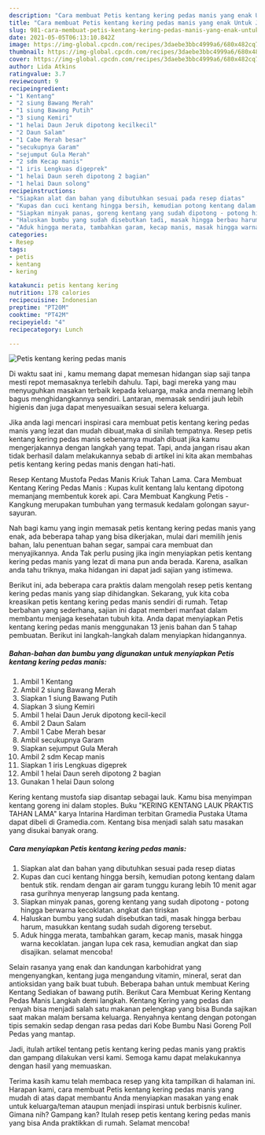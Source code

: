 ```yaml
---
description: "Cara membuat Petis kentang kering pedas manis yang enak Untuk Jualan"
title: "Cara membuat Petis kentang kering pedas manis yang enak Untuk Jualan"
slug: 981-cara-membuat-petis-kentang-kering-pedas-manis-yang-enak-untuk-jualan
date: 2021-05-05T06:13:10.842Z
image: https://img-global.cpcdn.com/recipes/3daebe3bbc4999a6/680x482cq70/petis-kentang-kering-pedas-manis-foto-resep-utama.jpg
thumbnail: https://img-global.cpcdn.com/recipes/3daebe3bbc4999a6/680x482cq70/petis-kentang-kering-pedas-manis-foto-resep-utama.jpg
cover: https://img-global.cpcdn.com/recipes/3daebe3bbc4999a6/680x482cq70/petis-kentang-kering-pedas-manis-foto-resep-utama.jpg
author: Lida Atkins
ratingvalue: 3.7
reviewcount: 9
recipeingredient:
- "1 Kentang"
- "2 siung Bawang Merah"
- "1 siung Bawang Putih"
- "3 siung Kemiri"
- "1 helai Daun Jeruk dipotong kecilkecil"
- "2 Daun Salam"
- "1 Cabe Merah besar"
- "secukupnya Garam"
- "sejumput Gula Merah"
- "2 sdm Kecap manis"
- "1 iris Lengkuas digeprek"
- "1 helai Daun sereh dipotong 2 bagian"
- "1 helai Daun solong"
recipeinstructions:
- "Siapkan alat dan bahan yang dibutuhkan sesuai pada resep diatas"
- "Kupas dan cuci kentang hingga bersih, kemudian potong kentang dalam bentuk stik. rendam dengan air garam tunggu kurang lebih 10 menit agar rasa gurihnya menyerap langsung pada kentang."
- "Siapkan minyak panas, goreng kentang yang sudah dipotong - potong hingga berwarna kecoklatan. angkat dan tiriskan"
- "Haluskan bumbu yang sudah disebutkan tadi, masak hingga berbau harum, masukkan kentang sudah sudah digoreng tersebut."
- "Aduk hingga merata, tambahkan garam, kecap manis, masak hingga warna kecoklatan. jangan lupa cek rasa, kemudian angkat dan siap disajikan. selamat mencoba!"
categories:
- Resep
tags:
- petis
- kentang
- kering

katakunci: petis kentang kering 
nutrition: 178 calories
recipecuisine: Indonesian
preptime: "PT20M"
cooktime: "PT42M"
recipeyield: "4"
recipecategory: Lunch

---
```



![Petis kentang kering pedas manis](https://img-global.cpcdn.com/recipes/3daebe3bbc4999a6/680x482cq70/petis-kentang-kering-pedas-manis-foto-resep-utama.jpg)

Di waktu  saat ini , kamu memang dapat memesan hidangan siap saji tanpa mesti repot memasaknya terlebih dahulu. Tapi, bagi mereka yang mau menyuguhkan masakan terbaik kepada keluarga, maka anda memang lebih bagus menghidangkannya sendiri. Lantaran, memasak sendiri jauh lebih higienis dan juga dapat menyesuaikan sesuai selera keluarga.

Jika anda lagi mencari inspirasi cara membuat petis kentang kering pedas manis yang lezat dan mudah dibuat,maka di sinilah tempatnya. Resep petis kentang kering pedas manis  sebenarnya mudah dibuat jika kamu mengerjakannya dengan langkah yang tepat. Tapi, anda jangan risau akan tidak berhasil dalam melakukannya 
sebab di artikel ini kita akan membahas petis kentang kering pedas manis dengan hati-hati.  

Resep Kentang Mustofa Pedas Manis Kriuk Tahan Lama. Cara Membuat Kentang Kering Pedas Manis : Kupas kulit kentang lalu kentang dipotong memanjang membentuk korek api. Cara Membuat Kangkung Petis - Kangkung merupakan tumbuhan yang termasuk kedalam golongan sayur-sayuran.

Nah bagi kamu yang ingin memasak petis kentang kering pedas manis yang enak, ada beberapa tahap yang bisa dikerjakan, mulai dari memilih jenis bahan, lalu penentuan bahan segar, sampai cara membuat dan menyajikannya. Anda Tak perlu pusing jika ingin menyiapkan petis kentang kering pedas manis yang lezat di mana pun anda berada. Karena, asalkan anda  tahu triknya, maka hidangan ini dapat jadi sajian yang istimewa.

Berikut ini, ada beberapa cara praktis  dalam mengolah resep petis kentang kering pedas manis yang siap dihidangkan. Sekarang, yuk kita coba kreasikan petis kentang kering pedas manis sendiri di rumah. Tetap berbahan yang sederhana, sajian ini dapat memberi manfaat dalam membantu menjaga kesehatan tubuh kita. Anda dapat menyiapkan Petis kentang kering pedas manis menggunakan 13 jenis bahan dan 5 tahap pembuatan. Berikut ini langkah-langkah dalam menyiapkan hidangannya.

<!--inarticleads1-->

##### Bahan-bahan dan bumbu yang digunakan untuk menyiapkan Petis kentang kering pedas manis:

1. Ambil 1 Kentang
1. Ambil 2 siung Bawang Merah
1. Siapkan 1 siung Bawang Putih
1. Siapkan 3 siung Kemiri
1. Ambil 1 helai Daun Jeruk dipotong kecil-kecil
1. Ambil 2 Daun Salam
1. Ambil 1 Cabe Merah besar
1. Ambil secukupnya Garam
1. Siapkan sejumput Gula Merah
1. Ambil 2 sdm Kecap manis
1. Siapkan 1 iris Lengkuas digeprek
1. Ambil 1 helai Daun sereh dipotong 2 bagian
1. Gunakan 1 helai Daun solong


Kering kentang mustofa siap disantap sebagai lauk. Kamu bisa menyimpan kentang goreng ini dalam stoples. Buku &#34;KERING KENTANG LAUK PRAKTIS TAHAN LAMA&#34; karya Intarina Hardiman terbitan Gramedia Pustaka Utama dapat dibeli di Gramedia.com. Kentang bisa menjadi salah satu masakan yang disukai banyak orang. 

<!--inarticleads2-->

##### Cara menyiapkan Petis kentang kering pedas manis:

1. Siapkan alat dan bahan yang dibutuhkan sesuai pada resep diatas
1. Kupas dan cuci kentang hingga bersih, kemudian potong kentang dalam bentuk stik. rendam dengan air garam tunggu kurang lebih 10 menit agar rasa gurihnya menyerap langsung pada kentang.
1. Siapkan minyak panas, goreng kentang yang sudah dipotong - potong hingga berwarna kecoklatan. angkat dan tiriskan
1. Haluskan bumbu yang sudah disebutkan tadi, masak hingga berbau harum, masukkan kentang sudah sudah digoreng tersebut.
1. Aduk hingga merata, tambahkan garam, kecap manis, masak hingga warna kecoklatan. jangan lupa cek rasa, kemudian angkat dan siap disajikan. selamat mencoba!


Selain rasanya yang enak dan kandungan karbohidrat yang mengenyangkan, kentang juga mengandung vitamin, mineral, serat dan antioksidan yang baik buat tubuh. Beberapa bahan untuk membuat Kering Kentang Sediakan of bawang putih. Berikut Cara Membuat Kering Kentang Pedas Manis Langkah demi langkah. Kentang Kering yang pedas dan renyah bisa menjadi salah satu makanan pelengkap yang bisa Bunda sajikan saat makan malam bersama keluarga. Renyahnya kentang dengan potongan tipis semakin sedap dengan rasa pedas dari Kobe Bumbu Nasi Goreng Poll Pedas yang mantap. 

Jadi, itulah artikel tentang  petis kentang kering pedas manis  yang praktis dan gampang dilakukan versi kami. Semoga kamu dapat melakukannya dengan hasil yang memuaskan. 

Terima kasih kamu telah membaca resep yang kita tampilkan di halaman ini. Harapan kami, cara membuat  Petis kentang kering pedas manis yang mudah di atas dapat membantu Anda menyiapkan masakan yang enak untuk keluarga/teman ataupun menjadi inspirasi untuk berbisnis kuliner. Gimana nih? Gampang kan? Itulah resep petis kentang kering pedas manis yang bisa Anda praktikkan di rumah. Selamat mencoba!

